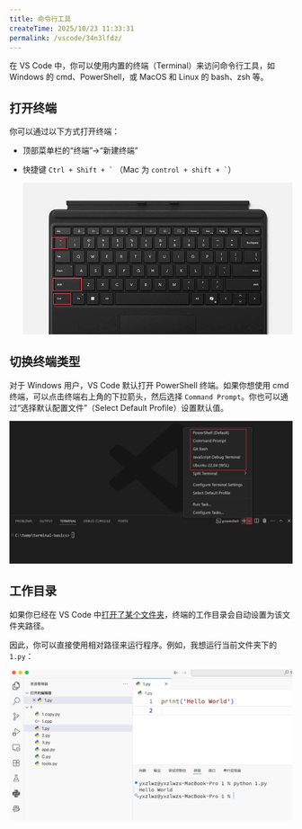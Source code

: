 ```yaml
---
title: 命令行工具
createTime: 2025/10/23 11:33:31
permalink: /vscode/34n3lfdz/
---
```


在 VS Code 中，你可以使用内置的终端（Terminal）来访问命令行工具，如 Windows 的 cmd、PowerShell，或 MacOS 和 Linux 的 bash、zsh 等。

## 打开终端

你可以通过以下方式打开终端：
- 顶部菜单栏的“终端”->“新建终端”
- 快捷键 ``` Ctrl + Shift + ` ``` （Mac 为 ``` control + shift + ` ```）

  ![](../images/1761190777834.png)

## 切换终端类型

对于 Windows 用户，VS Code 默认打开 PowerShell 终端。如果你想使用 cmd 终端，可以点击终端右上角的下拉箭头，然后选择 `Command Prompt`。你也可以通过“选择默认配置文件”（Select Default Profile）设置默认值。

![图片来源：菜鸟教程](../images/1761193475968.png)

## 工作目录

如果你已经在 VS Code 中[打开了某个文件夹](/vscode/gx5ca361/#打开文件夹)，终端的工作目录会自动设置为该文件夹路径。

因此，你可以直接使用相对路径来运行程序。例如，我想运行当前文件夹下的 `1.py`：

![](../images/1761193820651.png)
